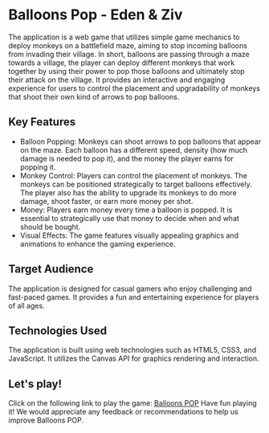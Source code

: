 # Balloons Pop - Eden & Ziv

The application is a web game that utilizes simple game mechanics to deploy monkeys on a battlefield maze, aiming to stop incoming balloons from invading their village. In short, balloons are passing through a maze towards a village, the player can deploy different monkeys that work together by using their power to pop those balloons and ultimately stop their attack on the village. It provides an interactive and engaging experience for users to control the placement and upgradability of monkeys that shoot their own kind of arrows to pop balloons.

## Key Features

- Balloon Popping: Monkeys can shoot arrows to pop balloons that appear on the maze. Each balloon has a different speed, density (how much damage is needed to pop it), and the money the player earns for popping it.
- Monkey Control: Players can control the placement of monkeys. The monkeys can be positioned strategically to target balloons effectively. The player also has the ability to upgrade its monkeys to do more damage, shoot faster, or earn more money per shot.
- Money: Players earn money every time a balloon is popped. It is essential to strategically use that money to decide when and what should be bought.
- Visual Effects: The game features visually appealing graphics and animations to enhance the gaming experience.

## Target Audience

The application is designed for casual gamers who enjoy challenging and fast-paced games. It provides a fun and entertaining experience for players of all ages.

## Technologies Used

The application is built using web technologies such as HTML5, CSS3, and JavaScript. It utilizes the Canvas API for graphics rendering and interaction.

## Let's play!

Click on the following link to play the game: [Balloons POP](https://edenrosen.github.io/BalloonsPOP/)
Have fun playing it! We would appreciate any feedback or recommendations to help us improve Balloons POP.
